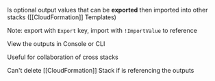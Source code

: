 
Is optional output values that can be **exported** then imported into other stacks ([[CloudFormation]] Templates)

Note: export with `Export` key, import with `!ImportValue` to reference

View the outputs in Console or CLI

Useful for collaboration of cross stacks

Can't delete [[CloudFormation]] Stack if is referencing the outputs

